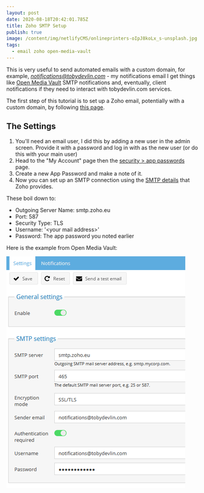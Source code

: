 ```yaml
---
layout: post
date: 2020-08-18T20:42:01.785Z
title: Zoho SMTP Setup
publish: true
image: /content/img/netlifyCMS/onlineprinters-oIpJ8koLx_s-unsplash.jpg
tags:
  - email zoho open-media-vault
---
```

This is very useful to send automated emails with a custom domain, for example, *notifications@tobydevlin.com* - my notifications email I get things like [Open Media Vault](https://www.openmediavault.org/) SMTP notifications and, eventually, client notifications if they need to interact with tobydevlin.com services.

The first step of this tutorial is to set up a Zoho email, potentially with a custom domain, by following [this page](https://www.zoho.com/mail/custom-domain-email.html).

## The Settings

1. You'll need an email user, I did this by adding a new user in the admin screen. Provide it with a password and log in with as the new user (or do this with your main user)
2. Head to the "My Account" page then the [security > app passwords](https://accounts.zoho.eu/home#security/app_password) page.
3. Create a new App Password and make a note of it.
4. Now you can set up an SMTP connection using the [SMTP details](https://www.zoho.com/mail/help/zoho-smtp.html) that Zoho provides.

These boil down to:
* Outgoing Server Name: smtp.zoho.eu
* Port: 587
* Security Type: TLS 
* Username: '\<your mail address>'
* Password: The app password you noted earlier

Here is the example from Open Media Vault:

![](/content/img/netlifyCMS/open-media-vault-smtp-setup.png)
